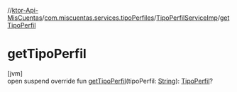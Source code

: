 //[ktor-Api-MisCuentas](../../../index.md)/[com.miscuentas.services.tipoPerfiles](../index.md)/[TipoPerfilServiceImp](index.md)/[getTipoPerfil](get-tipo-perfil.md)

# getTipoPerfil

[jvm]\
open suspend override fun [getTipoPerfil](get-tipo-perfil.md)(tipoPerfil: [String](https://kotlinlang.org/api/latest/jvm/stdlib/kotlin/-string/index.html)): [TipoPerfil](../../com.miscuentas.models/-tipo-perfil/index.md)?
